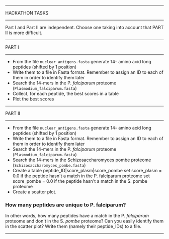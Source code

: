 ***************
HACKATHON TASKS
***************

Part I and Part II are independent. Choose one taking into account that PART II is more difficult.

***************
PART I
***************

- From the file `nuclear_antigens.fasta` generate 14- amino acid long peptides (shifted by 1 position)
- Write them to a file in Fasta format. Remember to assign an ID to each of them in order to identify them later
- Search the 14-mers in the P. *falciparum* proteome (`Plasmodium_falciparum.fasta`)
- Collect, for each peptide, the best scores in a table
- Plot the best scores

***************
PART II
***************

- From the file `nuclear_antigens.fasta` generate 14- amino acid long peptides (shifted by 1 position)
- Write them to a file in Fasta format. Remember to assign an ID to each of them in order to identify them later
- Search the 14-mers in the P. *falciparum* proteome (`Plasmodium_falciparum.fasta`)
- Search the 14-mers in the Schizosaccharomyces pombe proteome (`Schizosaccharomyces_pombe.fasta`)
- Create a table peptide_ID|score_plasm|score_pombe
    set score_plasm = 0.0 if the peptide hasn't a match in the P. falciparum proteome
    set score_pombe = 0.0 if the peptide hasn't a match in the S. pombe proteome
- Create a scatter plot.

### How many peptides are unique to P. falciparum?
In other words, how many peptides have a match in the P. *falciparum* proteome and don't in the S. *pombe* proteome?
Can you easily identify them in the scatter plot?
Write them (namely their peptide_IDs) to a file.

***************
